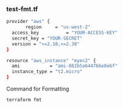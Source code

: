 
### test-fmt.tf

```sh
provider "aws" {
       region     = "us-west-2"
  access_key          = "YOUR-ACCESS-KEY"
  secret_key = "YOUR-SECRET"
  version = ">=2.10,<=2.30"
}

resource "aws_instance" "myec2" {
  ami           = "ami-082b5a644766e0e6f"
  instance_type = "t2.micro"
}
```

Command for Formatting

```sh
terraform fmt
```
